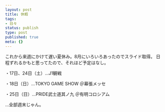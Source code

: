 ```yaml
---
layout: post
title: 休暇
tags:
- 日々
status: publish
type: post
published: true
meta: {}
---
```

これから来週にかけて遅い夏休み。8月にいろいろあったのでスライド取得。
日程ずれるかもと思ってたので、それほど予定はなし。

・17日、24日（土）…J1観戦

・18日（日）…TOKYO GAME SHOW ＠幕張メッセ

・25日（日）…PRIDE武士道其ノ九 ＠有明コロシアム

…全部週末じゃん。
